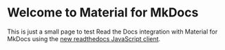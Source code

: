 # Welcome to Material for MkDocs

This is just a small page to test Read the Docs integration with Material for MkDocs
using the [new readthedocs JavaScript client](https://github.com/readthedocs/readthedocs.org/pull/10127).
